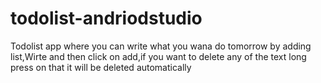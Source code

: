 # todolist-andriodstudio

Todolist app where you can write what you wana do tomorrow by adding list,Wirte and then click on add,if you want to delete any of the text 
long press on that it will be deleted automatically
